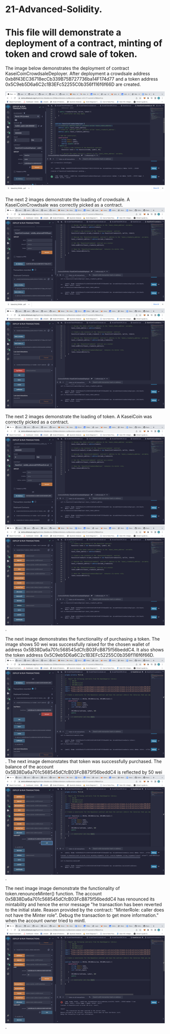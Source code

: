 # 21-Advanced-Solidity. 
# This file will demonstrate a deployment of a contract, minting of token and crowd sale of token.

The image below demonstrates the deployment of contract KaseiCoinCrowdsaleDeployer. After deployment a crowdsale address 0xb8f43EC36718ecCb339B75B727736ba14F174d77 and a token address 0x5C9eb5D6a6C2c1B3EFc52255C0b356f116f6f66D are created.

![alt text](https://github.com/kcctudo/21-Advanced-Solidity/blob/main/deployed_contract.png)

The next 2 images demonstrate the loading of crowdsale.  A KaseiCoinCrowdsale was correctly picked as a contract.
![alt text](https://github.com/kcctudo/21-Advanced-Solidity/blob/main/load_crowdsale.png)
![alt text](https://github.com/kcctudo/21-Advanced-Solidity/blob/main/load_crowdsale2.png)

The next 2 images demonstrate the loading of token.  A KaseiCoin was correctly picked as a contract.
![alt text](https://github.com/kcctudo/21-Advanced-Solidity/blob/main/load_token.png)
![alt text](https://github.com/kcctudo/21-Advanced-Solidity/blob/main/load_token2.png). 

The next image demonstrates the functionality of purchasing a token.  The image shows 50 wei was successfully raised for the chosen wallet of address 0x5B38Da6a701c568545dCfcB03FcB875f56beddC4.  It also shows the token address 0x5C9eb5D6a6C2c1B3EFc52255C0b356f116f6f66D. 
![alt text](https://github.com/kcctudo/21-Advanced-Solidity/blob/main/purchase_token.png). 
The next image demonstates that token was successfully purchased.  The balance of the account 0x5B38Da6a701c568545dCfcB03FcB875f56beddC4 is reflected by 50 wei
![alt text](https://github.com/kcctudo/21-Advanced-Solidity/blob/main/balance_token.png). 

The next image image demonstrate the functionality of token.renounceMinter() function.  The account 0x5B38Da6a701c568545dCfcB03FcB875f56beddC4 has renounced its mintability and hence the error message "he transaction has been reverted to the initial state.
Reason provided by the contract: "MinterRole: caller does not have the Minter role".
Debug the transaction to get more information." when the account owner tried to mintl. 
![alt text](https://github.com/kcctudo/21-Advanced-Solidity/blob/main/renounce.png). 


